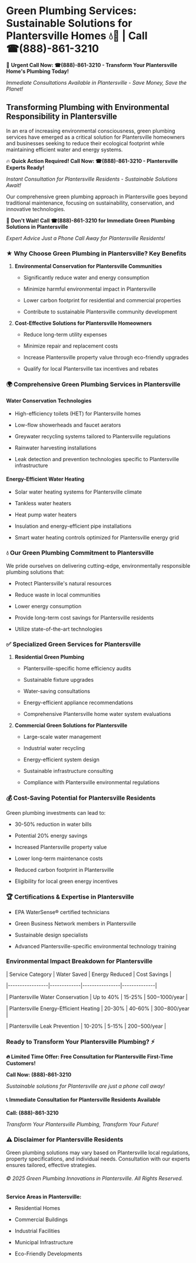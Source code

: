 # Green Plumbing Services: Sustainable Solutions for Plantersville Homes 💧🌿 | Call ☎(888)-861-3210

🚨 **Urgent Call Now: ☎(888)-861-3210 - Transform Your Plantersville Home's Plumbing Today!**
*Immediate Consultations Available in Plantersville - Save Money, Save the Planet!*

## Transforming Plumbing with Environmental Responsibility in Plantersville

In an era of increasing environmental consciousness, green plumbing services have emerged as a critical solution for Plantersville homeowners and businesses seeking to reduce their ecological footprint while maintaining efficient water and energy systems. 

🔥 **Quick Action Required! Call Now: ☎(888)-861-3210 - Plantersville Experts Ready!**
*Instant Consultation for Plantersville Residents - Sustainable Solutions Await!*

Our comprehensive green plumbing approach in Plantersville goes beyond traditional maintenance, focusing on sustainability, conservation, and innovative technologies.

🚨 **Don't Wait! Call ☎(888)-861-3210 for Immediate Green Plumbing Solutions in Plantersville**
*Expert Advice Just a Phone Call Away for Plantersville Residents!*

### ★ Why Choose Green Plumbing in Plantersville? Key Benefits

1. **Environmental Conservation for Plantersville Communities** 
   - Significantly reduce water and energy consumption
   - Minimize harmful environmental impact in Plantersville
   - Lower carbon footprint for residential and commercial properties
   - Contribute to sustainable Plantersville community development

2. **Cost-Effective Solutions for Plantersville Homeowners** 
   - Reduce long-term utility expenses
   - Minimize repair and replacement costs
   - Increase Plantersville property value through eco-friendly upgrades
   - Qualify for local Plantersville tax incentives and rebates

### 🌍 Comprehensive Green Plumbing Services in Plantersville

#### Water Conservation Technologies
- High-efficiency toilets (HET) for Plantersville homes
- Low-flow showerheads and faucet aerators
- Greywater recycling systems tailored to Plantersville regulations
- Rainwater harvesting installations
- Leak detection and prevention technologies specific to Plantersville infrastructure

#### Energy-Efficient Water Heating
- Solar water heating systems for Plantersville climate
- Tankless water heaters
- Heat pump water heaters
- Insulation and energy-efficient pipe installations
- Smart water heating controls optimized for Plantersville energy grid

### 💧 Our Green Plumbing Commitment to Plantersville

We pride ourselves on delivering cutting-edge, environmentally responsible plumbing solutions that:
- Protect Plantersville's natural resources
- Reduce waste in local communities
- Lower energy consumption
- Provide long-term cost savings for Plantersville residents
- Utilize state-of-the-art technologies

### ✅ Specialized Green Services for Plantersville

1. **Residential Green Plumbing**
   - Plantersville-specific home efficiency audits
   - Sustainable fixture upgrades
   - Water-saving consultations
   - Energy-efficient appliance recommendations
   - Comprehensive Plantersville home water system evaluations

2. **Commercial Green Solutions for Plantersville**
   - Large-scale water management
   - Industrial water recycling
   - Energy-efficient system design
   - Sustainable infrastructure consulting
   - Compliance with Plantersville environmental regulations

### 💰 Cost-Saving Potential for Plantersville Residents

Green plumbing investments can lead to:
- 30-50% reduction in water bills
- Potential 20% energy savings
- Increased Plantersville property value
- Lower long-term maintenance costs
- Reduced carbon footprint in Plantersville
- Eligibility for local green energy incentives

### 🏆 Certifications & Expertise in Plantersville

- EPA WaterSense® certified technicians
- Green Business Network members in Plantersville
- Sustainable design specialists
- Advanced Plantersville-specific environmental technology training

### Environmental Impact Breakdown for Plantersville

| Service Category | Water Saved | Energy Reduced | Cost Savings |
|-----------------|-------------|----------------|--------------|
| Plantersville Water Conservation | Up to 40% | 15-25% | $500-$1000/year |
| Plantersville Energy-Efficient Heating | 20-30% | 40-60% | $300-$800/year |
| Plantersville Leak Prevention | 10-20% | 5-15% | $200-$500/year |

### Ready to Transform Your Plantersville Plumbing? ⚡

**🔥 Limited Time Offer: Free Consultation for Plantersville First-Time Customers!**

**Call Now: (888)-861-3210**
*Sustainable solutions for Plantersville are just a phone call away!*

#### 📞 Immediate Consultation for Plantersville Residents Available

**Call: (888)-861-3210**
*Transform Your Plantersville Plumbing, Transform Your Future!*

### ⚠️ Disclaimer for Plantersville Residents

Green plumbing solutions may vary based on Plantersville local regulations, property specifications, and individual needs. Consultation with our experts ensures tailored, effective strategies.

###### © 2025 Green Plumbing Innovations in Plantersville. All Rights Reserved.

**Service Areas in Plantersville:** 
- Residential Homes
- Commercial Buildings
- Industrial Facilities
- Municipal Infrastructure
- Eco-Friendly Developments